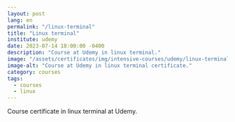 ```yaml
---
layout: post
lang: en
permalink: "/linux-terminal"
title: "Linux terminal"
institute: udemy
date: 2023-07-14 18:00:00 -0400
description: "Course at Udemy in linux terminal."
image: "/assets/certificates/img/intensive-courses/udemy/linux-terminal.jpg"
image-alt: "Course at Udemy in linux terminal certificate."
category: courses
tags:
  - courses
  - linux
---
```


Course certificate in linux terminal at Udemy.
